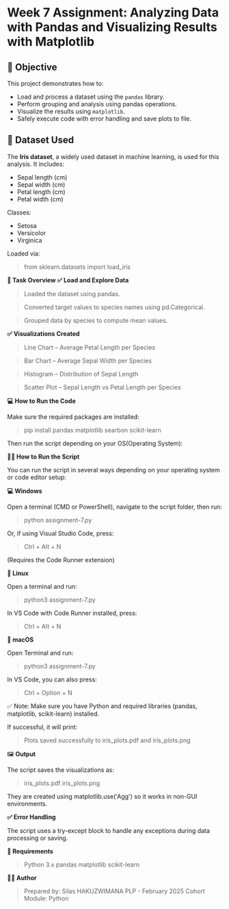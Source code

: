 
# Week 7 Assignment: Analyzing Data with Pandas and Visualizing Results with Matplotlib

## 📌 Objective

This project demonstrates how to:

- Load and process a dataset using the `pandas` library.
- Perform grouping and analysis using pandas operations.
- Visualize the results using `matplotlib`.
- Safely execute code with error handling and save plots to file.

## 📂 Dataset Used

The **Iris dataset**, a widely used dataset in machine learning, is used for this analysis. It includes:

- Sepal length (cm)
- Sepal width (cm)
- Petal length (cm)
- Petal width (cm)

Classes:

- Setosa
- Versicolor
- Virginica

Loaded via:

> from sklearn.datasets import load_iris

**🧪 Task Overview
✅ Load and Explore Data**


> Loaded the dataset using pandas.

> Converted target values to species names using pd.Categorical.

> Grouped data by species to compute mean values.

**✅ Visualizations Created**

> Line Chart – Average Petal Length per Species

> Bar Chart – Average Sepal Width per Species

> Histogram – Distribution of Sepal Length

> Scatter Plot – Sepal Length vs Petal Length per Species

**💻 How to Run the Code**


Make sure the required packages are installed:

> pip install pandas matplotlib searbon scikit-learn

Then run the script depending on your OS(Operating System):

**🏃‍♂️ How to Run the Script**


You can run the script in several ways depending on your operating system or code editor setup:

**💻 Windows**


Open a terminal (CMD or PowerShell), navigate to the script folder, then run:

> python assignment-7.py

Or, if using Visual Studio Code, press:

> Ctrl + Alt + N

(Requires the Code Runner extension)

**🐧 Linux**

Open a terminal and run:

> python3 assignment-7.py

In VS Code with Code Runner installed, press:

> Ctrl + Alt + N

**🍎 macOS**

Open Terminal and run:

> python3 assignment-7.py

In VS Code, you can also press:

> Ctrl + Option + N

✅ Note: Make sure you have Python and required libraries (pandas, matplotlib, scikit-learn) installed.

If successful, it will print:

> Plots saved successfully to iris_plots.pdf and iris_plots.png

🖼️ **Output**


The script saves the visualizations as:

> iris_plots.pdf
> iris_plots.png

They are created using matplotlib.use('Agg') so it works in non-GUI environments.

**✅ Error Handling**


The script uses a try-except block to handle any exceptions during data processing or saving.

**📎 Requirements**

> Python 3.x
> pandas
> matplotlib
> scikit-learn

**🧑‍💻 Author**

>
> Prepared by: Silas HAKUZWIMANA
> PLP - February 2025 Cohort
> Module: Python
